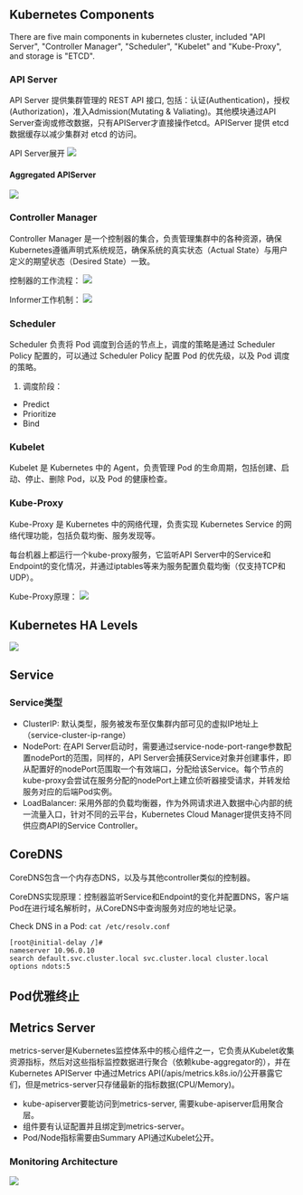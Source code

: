 ## Kubernetes Components
There are five main components in kubernetes cluster, included "API Server", "Controller Manager", "Scheduler", "Kubelet" and "Kube-Proxy", and storage is "ETCD".
### API Server
API Server 提供集群管理的 REST API 接口, 包括：认证(Authentication)，授权(Authorization)，准入Admission(Mutating & Valiating)。其他模块通过API Server查询或修改数据，只有APIServer才直接操作etcd。APIServer 提供 etcd 数据缓存以减少集群对 etcd 的访问。

API Server展开
![](resources/APIServer.png)

#### Aggregated APIServer
![](resources/aggregated-apiserver.png)
### Controller Manager
Controller Manager 是一个控制器的集合，负责管理集群中的各种资源，确保Kubernetes遵循声明式系统规范，确保系统的真实状态（Actual State）与用户定义的期望状态（Desired State）一致。

控制器的工作流程：
![](resources/controller_manager_informer.png)

Informer工作机制：
![](resources/informer_mechanism.png)
### Scheduler
Scheduler 负责将 Pod 调度到合适的节点上，调度的策略是通过 Scheduler Policy 配置的，可以通过 Scheduler Policy 配置 Pod 的优先级，以及 Pod 调度的策略。

1. 调度阶段：

  * Predict
  * Prioritize
  * Bind
 
### Kubelet
Kubelet 是 Kubernetes 中的 Agent，负责管理 Pod 的生命周期，包括创建、启动、停止、删除 Pod，以及 Pod 的健康检查。
### Kube-Proxy
Kube-Proxy 是 Kubernetes 中的网络代理，负责实现 Kubernetes Service 的网络代理功能，包括负载均衡、服务发现等。

每台机器上都运行一个kube-proxy服务，它监听API Server中的Service和Endpoint的变化情况，并通过iptables等来为服务配置负载均衡（仅支持TCP和UDP）。

Kube-Proxy原理：
![](resources/kube-proxy.png)
## Kubernetes HA Levels
![](resources/kubernetes_ha_levels.png)
## Service
### Service类型

* ClusterIP: 默认类型，服务被发布至仅集群内部可见的虚拟IP地址上（service-cluster-ip-range）
* NodePort: 在API Server启动时，需要通过service-node-port-range参数配置nodePort的范围，同样的，API Server会捕获Service对象并创建事件，即从配置好的nodePort范围取一个有效端口，分配给该Service。每个节点的kube-proxy会尝试在服务分配的nodePort上建立侦听器接受请求，并转发给服务对应的后端Pod实例。
* LoadBalancer: 采用外部的负载均衡器，作为外网请求进入数据中心内部的统一流量入口，针对不同的云平台，Kubernetes Cloud Manager提供支持不同供应商API的Service Controller。

## CoreDNS
CoreDNS包含一个内存态DNS，以及与其他controller类似的控制器。

CoreDNS实现原理：控制器监听Service和Endpoint的变化并配置DNS，客户端Pod在进行域名解析时，从CoreDNS中查询服务对应的地址记录。

Check DNS in a Pod: ```cat /etc/resolv.conf```

```
[root@initial-delay /]# 
nameserver 10.96.0.10
search default.svc.cluster.local svc.cluster.local cluster.local
options ndots:5
```
## Pod优雅终止

## Metrics Server
metrics-server是Kubernetes监控体系中的核心组件之一，它负责从Kubelet收集资源指标，然后对这些指标监控数据进行聚合（依赖kube-aggregator的），并在Kubernetes APIServer 中通过Metrics API(/apis/metrics.k8s.io/)公开暴露它们，但是metrics-server只存储最新的指标数据(CPU/Memory)。

*  kube-apiserver要能访问到metrics-server, 需要kube-apiserver启用聚合层。
*  组件要有认证配置并且绑定到metrics-server。
*  Pod/Node指标需要由Summary API通过Kubelet公开。

### Monitoring Architecture
![](resources/monitoring-architecture.png)
